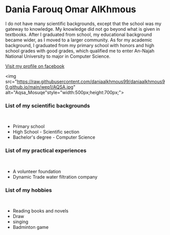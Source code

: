 <!DOCTYPE html>
<html>
<head>
<title>DANIA</title>
</head>
<body>

<h1>Dania Farouq Omar AlKhmous</h1>
<p> I do not have many scientific backgrounds, except that the school was my gateway to knowledge. My knowledge did not go beyond what is given in textbooks. After I graduated from school, my educational background became wider, as I moved to a larger community.
As for my academic background, I graduated from my primary school with honors and high school grades with good grades, which qualified me to enter An-Najah National University to major in Computer Science.</p>

<p><a href="https://www.facebook.com/dania.alkhmous">Visit my profile on facebook</a></p>

<img src="https://raw.githubusercontent.com/daniaalkhmous99/daniaalkhmous90.github.io/main/wep1/AQSA.jpg" alt="Aqsa_Mosuqe"style="width:500px;height:700px;">

<h3>List of my scientific backgrounds<h3>
<h6 style="font-size:20px;"></h6>
<ul>
  <li>Primary school</li>
  <li>High School - Scientific section</li>
  <li>Bachelor's degree - Computer Science</li>
</ul> 

<h3>List of my practical experiences<h3>
<h6 style="font-size:20px;"></h6>
<ul>
  <li>A volunteer foundation</li>
  <li>Dynamic Trade water filtration company</li>
</ul>

<h3>List of my hobbies<h3>
<h6 style="font-size:20px;"></h6>
<ul>
  <li>Reading books and novels</li>
  <li>Draw</li>
  <li>singing</li>
  <li>Badminton game</li> 
</ul>

</body>
</html>

